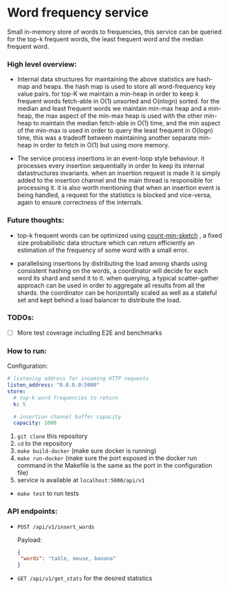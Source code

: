# Word frequency service
Small in-memory store of words to frequencies, this service can be queried for the top-k frequent words,
the least frequent word and the median frequent word.

### High level overview:
- Internal data structures for maintaining the above statistics are hash-map and heaps. the hash map is used to store all word-frequency key value pairs.
  for top-K we maintain a min-heap in order to keep k frequent words fetch-able in O(1) unsorted and O(nlogn) sorted. for the median and least frequent words
  we maintain min-max heap and a min-heap, the max aspect of the min-max heap is used with the other min-heap to maintain the median
  fetch-able in O(1) time, and the min aspect of the min-max is used in order to query the least frequent in O(logn) time,
  this was a tradeoff between maintaining another separate min-heap in order to fetch in O(1) but using more memory.


- The service process insertions in an event-loop style behaviour. it processes every insertion sequentially in order to keep its internal datastructures invariants.
  when an insertion request is made it is simply added to the insertion channel and the main thread is responsible for processing it.
  it is also worth mentioning that when an insertion event is being handled, a request for the statistics is blocked and vice-versa,
  again to ensure correctness of the internals.

### Future thoughts:

- top-k frequent words can be optimized using [count-min-sketch](https://en.wikipedia.org/wiki/Count%E2%80%93min_sketch)
, a fixed size probabilistic data structure which can return efficiently an estimation of the frequency of some word with a small error.


- parallelising insertions by distributing the load among shards using consistent hashing on the words, a coordinator will 
  decide for each word its shard and send it to it. when querying, a typical scatter-gather approach can be used in order to aggregate
  all results from all the shards. the coordinator can be horizontally scaled as well as a stateful set and kept behind a load balancer to distribute the load.

### TODOs:
-[ ] More test coverage including E2E and benchmarks

### How to run:
Configuration:
````yaml
# listening address for incoming HTTP requests
listen_address: "0.0.0.0:5000"
store:
  # top-k word frequencies to return
  k: 5

  # insertion channel buffer capacity
  capacity: 1000
````
1. `git clone` this repository
2. `cd` to the repository
3. `make build-docker` (make sure docker is running)
4. `make run-docker` (make sure the port exposed in the docker run command in the Makefile is the same as the port in the configuration file)
5. service is available at `localhost:5000/api/v1`

- `make test` to run tests

### API endpoints:

- `POST /api/v1/insert_words` 

    Payload: 
   ```json
   {
    "words": "table, mouse, banana"
   }
   ````

- `GET /api/v1/get_stats` for the desired statistics